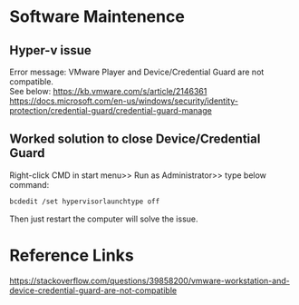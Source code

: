 # Software Maintenence

## Hyper-v issue
Error message: VMware Player and Device/Credential Guard are not compatible.
<br>See below:
https://kb.vmware.com/s/article/2146361
<br>
https://docs.microsoft.com/en-us/windows/security/identity-protection/credential-guard/credential-guard-manage


## Worked solution to close Device/Credential Guard

Right-click CMD in start menu>> Run as Administrator>> type below command:
```sh
bcdedit /set hypervisorlaunchtype off
```
Then just restart the computer will solve the issue.

# Reference Links
https://stackoverflow.com/questions/39858200/vmware-workstation-and-device-credential-guard-are-not-compatible
 
